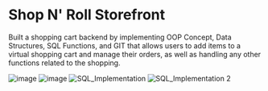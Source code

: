 # Shop N' Roll Storefront
Built a shopping cart backend by implementing OOP Concept, Data Structures, SQL Functions, and GIT that allows users to add items to a virtual shopping cart and manage their orders, as well as handling any other functions related to the shopping. 

![image](https://user-images.githubusercontent.com/66211350/198637681-13683385-d2bf-42f6-b513-f1d38b384d85.png)
![image](https://user-images.githubusercontent.com/66211350/198638186-315ce5e5-9976-4c5c-806b-9e3b5848e5a3.png)
![SQL_Implementation](https://user-images.githubusercontent.com/66211350/213871654-932313ab-b260-4d52-8496-e40e7b403307.jpg)
![SQL_Implementation 2](https://user-images.githubusercontent.com/66211350/213871677-b9bdc269-d152-43cc-aa7c-5413e9d7d265.jpg)

